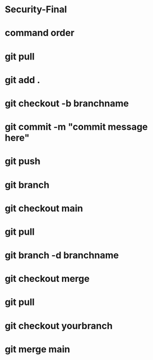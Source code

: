 # Security-Final

# command order

# git pull
# git add .
# git checkout -b branchname
# git commit -m "commit message here"
# git push

# git branch
# git checkout main
# git pull
# git branch -d branchname

# git checkout merge
# git pull
# git checkout yourbranch
# git merge main
